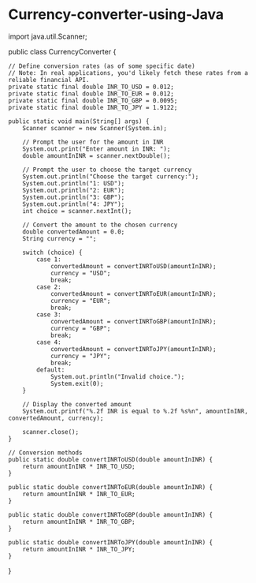 # Currency-converter-using-Java
import java.util.Scanner;

public class CurrencyConverter {
    
    // Define conversion rates (as of some specific date)
    // Note: In real applications, you'd likely fetch these rates from a reliable financial API.
    private static final double INR_TO_USD = 0.012;
    private static final double INR_TO_EUR = 0.012;
    private static final double INR_TO_GBP = 0.0095;
    private static final double INR_TO_JPY = 1.9122;

    public static void main(String[] args) {
        Scanner scanner = new Scanner(System.in);
        
        // Prompt the user for the amount in INR
        System.out.print("Enter amount in INR: ");
        double amountInINR = scanner.nextDouble();
        
        // Prompt the user to choose the target currency
        System.out.println("Choose the target currency:");
        System.out.println("1: USD");
        System.out.println("2: EUR");
        System.out.println("3: GBP");
        System.out.println("4: JPY");
        int choice = scanner.nextInt();
        
        // Convert the amount to the chosen currency
        double convertedAmount = 0.0;
        String currency = "";
        
        switch (choice) {
            case 1:
                convertedAmount = convertINRToUSD(amountInINR);
                currency = "USD";
                break;
            case 2:
                convertedAmount = convertINRToEUR(amountInINR);
                currency = "EUR";
                break;
            case 3:
                convertedAmount = convertINRToGBP(amountInINR);
                currency = "GBP";
                break;
            case 4:
                convertedAmount = convertINRToJPY(amountInINR);
                currency = "JPY";
                break;
            default:
                System.out.println("Invalid choice.");
                System.exit(0);
        }
        
        // Display the converted amount
        System.out.printf("%.2f INR is equal to %.2f %s%n", amountInINR, convertedAmount, currency);
        
        scanner.close();
    }

    // Conversion methods
    public static double convertINRToUSD(double amountInINR) {
        return amountInINR * INR_TO_USD;
    }

    public static double convertINRToEUR(double amountInINR) {
        return amountInINR * INR_TO_EUR;
    }

    public static double convertINRToGBP(double amountInINR) {
        return amountInINR * INR_TO_GBP;
    }

    public static double convertINRToJPY(double amountInINR) {
        return amountInINR * INR_TO_JPY;
    }
}
